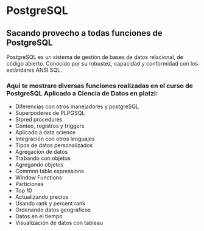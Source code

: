# PostgreSQL

## Sacando provecho a todas funciones de PostgreSQL 

PostgreSQL es un sistema de gestión de bases de datos relacional, de código abierto. Conocido por su robustez, capacidad y conformidad con los estándares ANSI SQL. 

### Aqui te mostrare diversas funciones realizadas en el curso de PostgreSQL Aplicado a Ciencia de Datos en platzi: 

* Diferencias con otros manejadores y postgreSQL
* Superpoderes de PLPGSQL
* Stored procedures
* Conteo, registros y triggers
* Aplicado a data science
* Integración con otros lenguajes
* Tipos de datos personalizados
* Agregacion de datos
* Trabando con objetos
* Agregando objetos
* Common table expressions
* Window Functions
* Particiones
* Top 10
* Actualizando precios
* Usando rank y percent rank
* Ordenando datos geograficos
* Datos en el tiempo
* Visualización de datos con tableau




  




